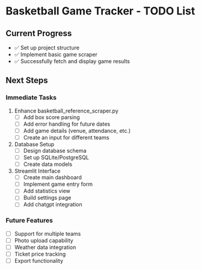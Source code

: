 # Basketball Game Tracker - TODO List

## Current Progress
- ✅ Set up project structure
- ✅ Implement basic game scraper
- ✅ Successfully fetch and display game results

## Next Steps

### Immediate Tasks
1. Enhance basketball_reference_scraper.py
   - [ ] Add box score parsing
   - [ ] Add error handling for future dates
   - [ ] Add game details (venue, attendance, etc.)
   - [ ] Create an input for different teams

2. Database Setup
   - [ ] Design database schema
   - [ ] Set up SQLite/PostgreSQL
   - [ ] Create data models

3. Streamlit Interface
   - [ ] Create main dashboard
   - [ ] Implement game entry form
   - [ ] Add statistics view
   - [ ] Build settings page
   - [ ] Add chatgpt integration

### Future Features
- [ ] Support for multiple teams
- [ ] Photo upload capability
- [ ] Weather data integration
- [ ] Ticket price tracking
- [ ] Export functionality 